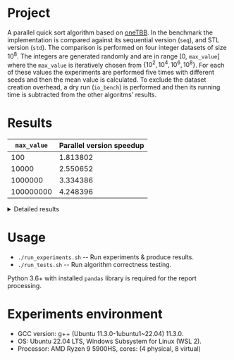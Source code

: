# Project
A parallel quick sort algorithm based on [oneTBB](https://github.com/oneapi-src/oneTBB).
In the benchmark the implementation is compared against its sequential version (`seq`), and STL version (`std`). The comparison is performed on four integer datasets of size $10^8$. The integers are generated randomly and are in range [0, `max_value`] where the `max_value` is iteratively chosen from $\{ 10^2, 10^4, 10^6, 10^8 \}$. For each of these values the experiments are performed five times with different seeds and then the mean value is calculated. To exclude the dataset creation overhead, a dry run (`io_bench`) is performed and then its running time is subtracted from the other algoritms' results.  

# Results
| `max_value`  | Parallel version speedup |
|--------------|--------------------------|
| 100          | 1.813802                 |
| 10000        | 2.550652                 |
| 1000000      | 3.334386                 |
| 100000000    | 4.248396                 |

<details>
    <summary>Detailed results</summary>

```
                  1    2    3    4    5   Mean        Std
Io_bench                                                        
data_100        693  622  625  662  638  648.0  29.690066
data_10000      654  624  716  712  632  667.6  43.781275
data_1000000    719  683  647  737  732  703.6  38.036824
data_100000000  644  641  647  677  628  647.4  18.063776
                   1     2     3     4     5    Mean        Std  AlgoTime
Par                                                                        
data_100        1742  1555  1629  1570  1642  1627.6  73.968236     979.6
data_10000      2200  2109  2137  2149  2107  2140.4  37.878754    1472.8
data_1000000    2292  2427  2441  2467  2444  2414.2  69.804728    1710.6
data_100000000  2707  2652  2585  2702  2563  2641.8  65.982573    1994.4
                   1     2     3     4     5    Mean         Std  AlgoTime
Seq                                                                         
data_100        2411  2486  2339  2440  2448  2424.8   54.924494    1776.8
data_10000      4527  4409  4373  4435  4377  4424.2   62.778977    3756.6
data_1000000    6327  6326  6478  6446  6460  6407.4   74.718137    5703.8
data_100000000  9223  9126  9167  9145  8941  9120.4  106.676145    8473.0
                    1      2      3      4      5     Mean        Std  AlgoTime
Std                                                                              
data_100         9431   9444   9479   9546   9514   9482.8  47.882147    8834.8
data_10000      11012  10850  10873  10893  10821  10889.8  73.387329   10222.2
data_1000000    12353  12406  12262  12314  12234  12313.8  69.081112   11610.2
data_100000000  13286  13252  13266  13184  13211  13239.8  41.571625   12592.4
```

</details>

# Usage 
- `./run_experiments.sh` -- Run experiments & produce results.
- `./run_tests.sh` -- Run algorithm correctness testing.

Python 3.6+ with installed `pandas` library is required for the report processing.

# Experiments environment
- GCC version: g++ (Ubuntu 11.3.0-1ubuntu1~22.04) 11.3.0.
- OS: Ubuntu 22.04 LTS, Windows Subsystem for Linux (WSL 2).
- Processor: AMD Ryzen 9 5900HS, cores: (4 physical, 8 virtual)